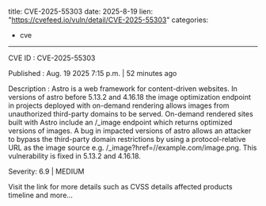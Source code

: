 
title: CVE-2025-55303
date: 2025-8-19
lien: "https://cvefeed.io/vuln/detail/CVE-2025-55303"
categories:
  - cve
---

CVE ID : CVE-2025-55303

Published :  Aug. 19
2025
7:15 p.m. | 52 minutes ago

Description : Astro is a web framework for content-driven websites. In versions of astro before 5.13.2 and 4.16.18
the image optimization endpoint in projects deployed with on-demand rendering allows images from unauthorized third-party domains to be served. On-demand rendered sites built with Astro include an /_image endpoint which returns optimized versions of images. A bug in impacted versions of astro allows an attacker to bypass the third-party domain restrictions by using a protocol-relative URL as the image source
e.g. /_image?href=//example.com/image.png. This vulnerability is fixed in 5.13.2 and 4.16.18.

Severity: 6.9 | MEDIUM

Visit the link for more details
such as CVSS details
affected products
timeline
and more...
